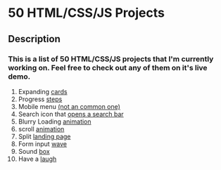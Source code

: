 # 50 HTML/CSS/JS Projects

## Description

### This is a list of 50 HTML/CSS/JS projects that I'm currently working on. Feel free to check out any of them on it's live demo. 

1. Expanding [cards](https://sergiogval.github.io/Expanding-cards/)
2. Progress [steps](https://sergiogval.github.io/progress-steps/)
3. Mobile menu [(not an common one)](https://sergiogval.github.io/mobile-menu/)
4. Search icon that [opens a search bar](https://sergiogval.github.io/search-icon-expandible/)
5. Blurry Loading [animation](https://sergiogval.github.io/blurry-loading/) 
6. scroll [animation](https://sergiogval.github.io/scroll-animation/) 
7. Split [landing page](https://sergiogval.github.io/split-landing-page/)
8. Form input [wave](https://sergiogval.github.io/form-input-wave/)
9. Sound [box](https://sergiogval.github.io/sound-board/) 
10. Have a [laugh](https://github.com/sergiogval/have-a-laugh/)

